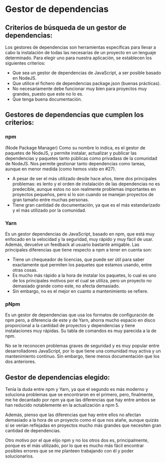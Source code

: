 # Gestor de dependencias

## Criterios de búsqueda de un gestor de dependencias:

Los gestores de dependencias son herramientas específicas para llevar a cabo la instalación de todas las necesarias de un proyecto en un lenguaje determinado. Para elegir uno para nuestra aplicación, se establecen los siguientes criterios:

- Que sea un gestor de dependencias de JavaScript, a ser posible basado en NodeJS.
- Que utilice el fichero de dependencias package.json (buenas prácticas).
- No necesariamente debe funcionar muy bien para proyectos muy grandes, puesto que este no lo es.
- Que tenga buena documentación.

## Gestores de dependencias que cumplen los criterios:

### npm

(Node Package Manager) Como su nombre lo indica, es el gestor de paquetes de NodeJS, y permite instalar, actualizar y publicar las dependencias y paquetes tanto públicas como privadass de la comunidad de NodeJS. Nos permite gestionar tanto dependencias como tareas, aunque en menor medida (como hemos visto en #27).

- A pesar de ser el más utilizado desde hace años, tiene dos principales problemas: es lento y el orden de instalación de las dependencias no es predecible, aunque estos no son realmente problemas importantes en proyectos pequeños, pero sí lo son cuando se manejan proyectos de gran tamaño entre muchas personas.
- Tiene gran cantidad de documentación, ya que es el más estandarizado y el más utilizado por la comunidad.

### Yarn

Es un gestor dependencias de JavaScript, basado en npm, que está muy enfocado en la velocidad y la seguridad, muy rápido y muy fácil de usar. Además, devuelve un feedback al usuario bastante amigable. Las principales diferencias que tiene respecto a npm a tener en cuenta son:

- Tiene un chequeador de licencias, que puede ser útil para saber exactamente qué permiten los paquetes que estamos usando, entre otras cosas.
- Es mucho más rápido a la hora de instalar los paquetes, lo cual es uno de los principales motivos por el cual se utiliza, pero un proyecto no demasiado grande como este, no afecta demasiado.
- Sin embargo, no es el mejor en cuanto a mantenimiento se refiere.

### pNpm

Es un gestor de dependencias que usa los formatos de configuración de npm pero, a diferencia de este y de Yarn, ahorra mucho espacio en disco proporcional a la cantidad de proyectos y dependencias y tiene instalaciones muy rápidas. Su tabla de comandos es muy parecida a la de npm.

No se le reconocen problemas graves de seguridad y es muy popular entre desarrolladores JavaScript, por lo que tiene una comunidad muy activa y un mantenimiento continuo. Sin embargo, tiene menos documentación que los dos anteriores.

## Gestor de dependencias elegido:

Tenía la duda entre npm y Yarn, ya que el segundo es más moderno y soluciona problemas que se encontraron en el primero, pero, finalmente, me he decantado por npm ya que las diferencias que hay entre ambos se han reducido notablemente en la actualización a npm 5. 

Además, pienso que las diferencias que hay entre ellos no afectan demasiado a la hora de un proyecto como el que nos atañe, aunque quizás sí se verían reflejadas en proyectos mucho más grandes que necesiten gran cantidad de dependencias. 

Otro motivo por el que elijo npm y no los otros dos es, principalmente, porque es el más utilizado, por lo que es mucho más fácil encontrar posibles errores que se me planteen trabajando con él y poder solucionarlos.
